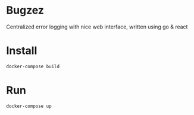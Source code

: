 Bugzez
=======================

Centralized error logging with nice web interface, written using go & react


# Install

```sh
docker-compose build
```

# Run

```sh
docker-compose up
```
